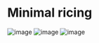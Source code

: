 # Minimal ricing

![image](https://github.com/user-attachments/assets/44e17eb5-8e2b-414f-b9fe-0e67ee059568)
![image](https://github.com/user-attachments/assets/bbe53707-af85-43ba-8c93-bbd88d2feed6)
![image](https://github.com/user-attachments/assets/1faff054-ae1c-49cd-b8f1-8a1380074a57)
